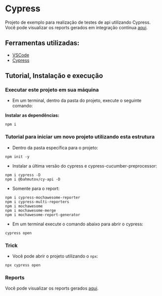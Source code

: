 # Cypress
 
Projeto de exemplo para realização de testes de api utilizando Cypress. Você pode visualizar os reports gerados em integração contínua [aqui](https://sarahfso.github.io/serv-rest-api-test/).
 
## Ferramentas utilizadas:
- [VSCode](https://code.visualstudio.com/ "VSCode")
- [Cypress](https://www.npmjs.com/package/cypress "Cypress")
 
## Tutorial, Instalação e execução
 
### Executar este projeto em sua máquina
 
* Em um terminal, dentro da pasta do projeto, execute o seguinte comando:
 
**Instalar as dependências:**  
```
npm i
```
 
### Tutorial para iniciar um novo projeto utilizando esta estrutura
 
* Dentro da pasta específica para o projeto:
```
npm init -y
```
* Instalar a última versão do cypress e cypress-cucumber-preprocessor:
```
npm i cypress -D
npm i @bahmutov/cy-api -D
```
* Somente para o report:  
```
npm i cypress-mochawesome-reporter
npm i cypress-multi-reporters
npm i mochawesome
npm i mochawesome-merge
npm i mochawesome-report-generator
``` 
* Em um terminal execute o comando abaixo para abrir o cypress:
```
cypress open 
```
 
### Trick
 
* Você pode abrir o projeto utilizando o `npx`:
```
npx cypress open
```
 
### Reports
Você pode visualizar os reports gerados [aqui](https://sarahfso.github.io/serv-rest-api-test/).

